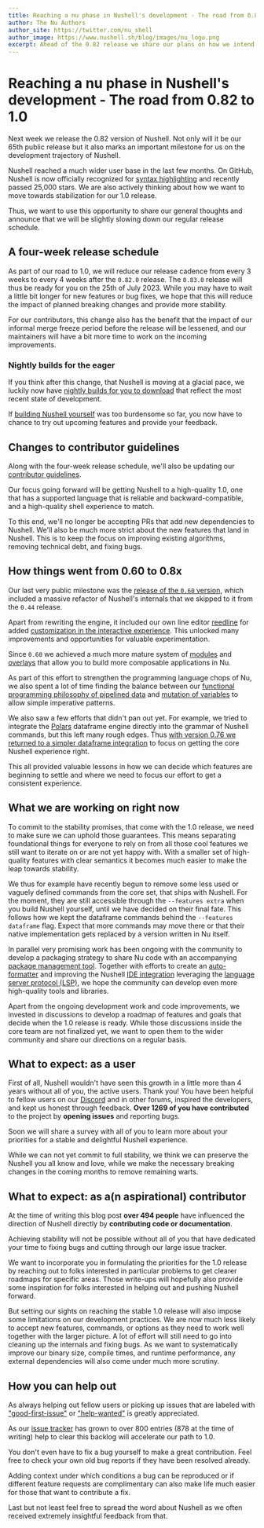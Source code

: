 ```yaml
---
title: Reaching a nu phase in Nushell's development - The road from 0.82 to 1.0
author: The Nu Authors
author_site: https://twitter.com/nu_shell
author_image: https://www.nushell.sh/blog/images/nu_logo.png
excerpt: Ahead of the 0.82 release we share our plans on how we intend to stabilize for 1.0 and announce that we slow to a four-week release schedule.
---
```



# Reaching a nu phase in Nushell's development - The road from 0.82 to 1.0

Next week we release the 0.82 version of Nushell. Not only will it be our 65th public release but it also marks an important milestone for us on the development trajectory of Nushell.

Nushell reached a much wider user base in the last few months. On GitHub, Nushell is now officially recognized for [syntax highlighting](https://github.com/github-linguist/linguist/releases/tag/v7.26.0) and recently passed 25,000 stars. We are also actively thinking about how we want to move towards stabilization for our 1.0 release.

Thus, we want to use this opportunity to share our general thoughts and announce that we will be slightly slowing down our regular release schedule. 

## A four-week release schedule

As part of our road to 1.0, we will reduce our release cadence from every 3 weeks to every 4 weeks after the `0.82.0` release. The `0.83.0` release will thus be ready for you on the 25th of July 2023. While you may have to wait a little bit longer for new features or bug fixes, we hope that this will reduce the impact of planned breaking changes and provide more stability.

For our contributors, this change also has the benefit that the impact of our informal merge freeze period before the release will be lessened, and our maintainers will have a bit more time to work on the incoming improvements.

### Nightly builds for the eager

If you think after this change, that Nushell is moving at a glacial pace, we luckily now have [nightly builds for you to download](https://github.com/nushell/nightly/tags) that reflect the most recent state of development.

If [building Nushell yourself](https://www.nushell.sh/book/installation.html#build-from-source) was too burdensome so far, you now have to chance to try out upcoming features and provide your feedback.

## Changes to contributor guidelines

Along with the four-week release schedule, we'll also be updating our [contributor guidelines](https://github.com/nushell/nushell/blob/main/CONTRIBUTING.md).

Our focus going forward will be getting Nushell to a high-quality 1.0, one that has a supported language that is reliable and backward-compatible, and a high-quality shell experience to match.

To this end, we'll no longer be accepting PRs that add new dependencies to Nushell. We'll also be much more strict about the new features that land in Nushell. This is to keep the focus on improving existing algorithms, removing technical debt, and fixing bugs.

## How things went from 0.60 to 0.8x

Our last very public milestone was the [release of the `0.60` version](https://www.nushell.sh/blog/2022-03-22-nushell_0_60.html), which included a massive refactor of Nushell's internals that we skipped to it from the `0.44` release.

Apart from rewriting the engine, it included our own line editor [reedline](https://github.com/nushell/reedline) for added [customization in the interactive experience](https://www.nushell.sh/book/line_editor.html).
This unlocked many improvements and opportunities for valuable experimentation.

Since `0.60` we achieved a much more mature system of [modules](https://www.nushell.sh/book/modules.html) and [overlays](https://www.nushell.sh/book/overlays.html) that allow you to build more composable applications in Nu.

As part of this effort to strengthen the programming language chops of Nu, we also spent a lot of time finding the balance between our [functional programming philosophy of pipelined data](https://www.nushell.sh/book/thinking_in_nu.html) and [mutation of variables](https://www.nushell.sh/book/variables_and_subexpressions.html#mutable-variables) to allow simple imperative patterns.

We also saw a few efforts that didn't pan out yet. For example, we tried to integrate the [Polars](https://github.com/pola-rs/polars/) dataframe engine directly into the grammar of Nushell commands, but this left many rough edges. Thus [with version 0.76 we returned to a simpler dataframe integration](https://www.nushell.sh/blog/2023-02-21-nushell_0_76.html#dataframe-commands-are-again-explicitly-separated-from-core-nushell-commands-7998) to focus on getting the core Nushell experience right.

This all provided valuable lessons in how we can decide which features are beginning to settle and where we need to focus our effort to get a consistent experience. 

## What we are working on right now

To commit to the stability promises, that come with the 1.0 release, we need to make sure we can uphold those guarantees. This means separating foundational things for everyone to rely on from all those cool features we still want to iterate on or are not yet happy with. With a smaller set of high-quality features with clear semantics it becomes much easier to make the leap towards stability.

We thus for example have recently begun to remove some less used or vaguely defined commands from the core set, that ships with Nushell. For the moment, they are still accessible through the `--features extra` when you build Nushell yourself, until we have decided on their final fate. This follows how we kept the dataframe commands behind the `--features dataframe` flag. Expect that more commands may move there or that their native implementation gets replaced by a version written in Nu itself.

In parallel very promising work has been ongoing with the community to develop a packaging strategy to share Nu code with an accompanying [package management tool](https://github.com/nushell/nupm). Together with efforts to create an [auto-formatter](https://github.com/nushell/nufmt) and improving the Nushell [IDE integration](https://github.com/nushell/vscode-nushell-lang) leveraging the [language server protocol (LSP)](https://microsoft.github.io/language-server-protocol/), we hope the community can develop even more high-quality tools and libraries.

Apart from the ongoing development work and code improvements, we invested in discussions to develop a roadmap of features and goals that decide when the 1.0 release is ready. While those discussions inside the core team are not finalized yet, we want to open them to the wider community and share our directions on a regular basis.

## What to expect: as a user

First of all, Nushell wouldn't have seen this growth in a little more than 4 years without all of you, the active users. Thank you! You have been helpful to fellow users on our [Discord](https://discord.gg/NtAbbGn) and in other forums, inspired the developers, and kept us honest through feedback. **Over 1269 of you have contributed** to the project by **opening issues** and reporting bugs.

Soon we will share a survey with all of you to learn more about your priorities for a stable and delightful Nushell experience.

While we can not yet commit to full stability, we think we can preserve the Nushell you all know and love, while we make the necessary breaking changes in the coming months to remove remaining warts.

## What to expect: as a(n aspirational) contributor

At the time of writing this blog post **over 494 people** have influenced the direction of Nushell directly by **contributing code or documentation**.

Achieving stability will not be possible without all of you that have dedicated your time to fixing bugs and cutting through our large issue tracker.

We want to incorporate you in formulating the priorities for the 1.0 release by reaching out to folks interested in particular problems to get clearer roadmaps for specific areas. Those write-ups will hopefully also provide some inspiration for folks interested in helping out and pushing Nushell forward.

But setting our sights on reaching the stable 1.0 release will also impose some limitations on our development practices. We are now much less likely to accept new features, commands, or options as they need to work well together with the larger picture. A lot of effort will still need to go into cleaning up the internals and fixing bugs. As we want to systematically improve our binary size, compile times, and runtime performance, any external dependencies will also come under much more scrutiny.

## How you can help out

As always helping out fellow users or picking up issues that are labeled with  ["good-first-issue"](https://github.com/nushell/nushell/issues?q=is%3Aopen+is%3Aissue+label%3A%22good+first+issue%22) or ["help-wanted"](https://github.com/nushell/nushell/issues?q=is%3Aopen+is%3Aissue+label%3A%22help+wanted%22) is greatly appreciated.

As our [issue tracker](https://github.com/nushell/nushell/issues?q=is%3Aopen+is%3Aissue+label%3A%22help+wanted%22) has grown to over 800 entries (878 at the time of writing) help to clear this backlog will accelerate our path to 1.0.

You don't even have to fix a bug yourself to make a great contribution. Feel free to check your own old bug reports if they have been resolved already.

Adding context under which conditions a bug can be reproduced or if different feature requests are complimentary can also make life much easier for those that want to contribute a fix.

Last but not least feel free to spread the word about Nushell as we often received extremely insightful feedback from that.

